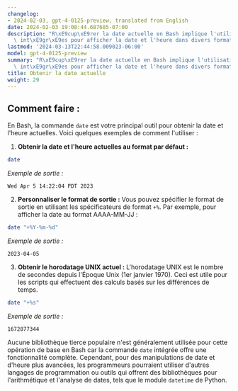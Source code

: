 ```yaml
---
changelog:
- 2024-02-03, gpt-4-0125-preview, translated from English
date: 2024-02-03 19:08:44.687685-07:00
description: "R\xE9cup\xE9rer la date actuelle en Bash implique l'utilisation de commandes\
  \ int\xE9gr\xE9es pour afficher la date et l'heure dans divers formats. Les programmeurs\u2026"
lastmod: '2024-03-13T22:44:58.009023-06:00'
model: gpt-4-0125-preview
summary: "R\xE9cup\xE9rer la date actuelle en Bash implique l'utilisation de commandes\
  \ int\xE9gr\xE9es pour afficher la date et l'heure dans divers formats."
title: Obtenir la date actuelle
weight: 29
---
```


## Comment faire :
En Bash, la commande `date` est votre principal outil pour obtenir la date et l'heure actuelles. Voici quelques exemples de comment l'utiliser :

1. **Obtenir la date et l'heure actuelles au format par défaut :**

```bash
date
```

*Exemple de sortie :*
```
Wed Apr 5 14:22:04 PDT 2023
```

2. **Personnaliser le format de sortie :** Vous pouvez spécifier le format de sortie en utilisant les spécificateurs de format `+%`. Par exemple, pour afficher la date au format AAAA-MM-JJ :

```bash
date "+%Y-%m-%d"
```

*Exemple de sortie :*
```
2023-04-05
```

3. **Obtenir le horodatage UNIX actuel :** L'horodatage UNIX est le nombre de secondes depuis l'Époque Unix (1er janvier 1970). Ceci est utile pour les scripts qui effectuent des calculs basés sur les différences de temps.

```bash
date "+%s"
```

*Exemple de sortie :*
```
1672877344
```

Aucune bibliothèque tierce populaire n'est généralement utilisée pour cette opération de base en Bash car la commande `date` intégrée offre une fonctionnalité complète. Cependant, pour des manipulations de date et d'heure plus avancées, les programmeurs pourraient utiliser d'autres langages de programmation ou outils qui offrent des bibliothèques pour l'arithmétique et l'analyse de dates, tels que le module `datetime` de Python.
